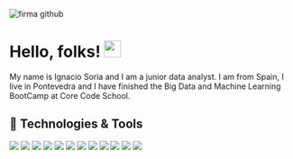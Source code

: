 ![firma github](https://user-images.githubusercontent.com/101704557/176888839-4ac75452-068c-4f82-8da8-42dc2e443352.png)

# Hello, folks! <img src="https://raw.githubusercontent.com/MartinHeinz/MartinHeinz/master/wave.gif" width="30px" height="30px" />

My name is Ignacio Soria and I am a junior data analyst. I am from Spain, I live in Pontevedra and I have finished the Big Data and Machine Learning BootCamp at Core Code School.

## 🔧 Technologies & Tools
![](https://img.shields.io/badge/OS-Linux-informational?style=flat&logo=linux&logoColor=white&color=b8d9db)
![](https://img.shields.io/badge/Code-Python-informational?style=flat&logo=python&logoColor=white&color=b8d9db)
![](https://img.shields.io/badge/Tools-Kubernetes-informational?style=flat&logo=kubernetes&logoColor=white&color=b8d9db)
![](https://img.shields.io/badge/Tools-Docker-informational?style=flat&logo=docker&logoColor=white&color=b8d9db)
![](https://img.shields.io/badge/Tools-PostgreSQL-informational?style=flat&logo=postgresql&logoColor=white&color=b8d9db)
![](https://img.shields.io/badge/Tools-Pandas-informational?style=flat&logo=Pandas&logoColor=white&color=b8d9db)
![](https://img.shields.io/badge/Tools-Scikitlearn-informational?style=flat&logo=Scikit-learn&logoColor=white&color=b8d9db)
![](https://img.shields.io/badge/Tools-TensorFlow-informational?style=flat&logo=TensorFlow&logoColor=white&color=b8d9db)
![](https://img.shields.io/badge/Tools-NumPy-informational?style=flat&logo=NumPy&logoColor=white&color=b8d9db)
![](https://img.shields.io/badge/Tools-Streamlit-informational?style=flat&logo=Streamlit&logoColor=white&color=b8d9db)
![](https://img.shields.io/badge/Tools-MongoDB-informational?style=flat&logo=MongoDB&logoColor=white&color=b8d9db)
![](https://img.shields.io/badge/Tools-FastAPI-informational?style=flat&logo=FastAPI&logoColor=white&color=b8d9db)

<!--
**Nachosori/Nachosori** is a ✨ _special_ ✨ repository because its `README.md` (this file) appears on your GitHub profile.

Here are some ideas to get you started:

- 🔭 I’m currently working on ...
- 🌱 I’m currently learning ...
- 👯 I’m looking to collaborate on ...
- 🤔 I’m looking for help with ...
- 💬 Ask me about ...
- 📫 How to reach me: ...
- 😄 Pronouns: ...
- ⚡ Fun fact: ...
-->
